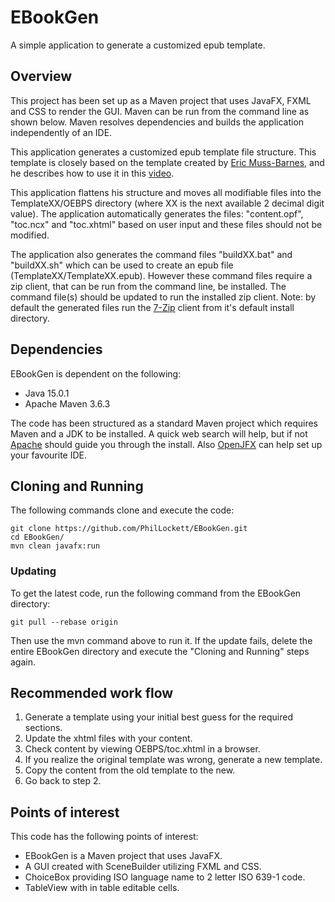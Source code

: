 # EBookGen
A simple application to generate a customized epub template.

## Overview
This project has been set up as a Maven project that uses JavaFX, FXML and 
CSS to render the GUI. Maven can be run from the command line as shown below.
Maven resolves dependencies and builds the application independently of an IDE.

This application generates a customized epub template file structure. This 
template is closely based on the template created by 
[Eric Muss-Barnes](http://www.EricMuss-Barnes.com), and he describes how to 
use it in this [video](https://www.youtube.com/watch?v=EiUMb7bgYeQ&t=2s).

This application flattens his structure and moves all modifiable files into the
TemplateXX/OEBPS directory (where XX is the next available 2 decimal digit 
value). The application automatically generates the files: "content.opf", 
"toc.ncx" and "toc.xhtml" based on user input and these files should not be 
modified.

The application also generates the command files "buildXX.bat" and "buildXX.sh" 
which can be used to create an epub file (TemplateXX/TemplateXX.epub). However 
these command files require a zip client, that can be run from the command 
line, be installed. The command file(s) should be updated to run the 
installed zip client. Note: by default the generated files run the 
[7-Zip](https://www.7-zip.org/) client from it's default install directory.

## Dependencies
EBookGen is dependent on the following:

  * Java 15.0.1
  * Apache Maven 3.6.3

The code has been structured as a standard Maven project which requires Maven 
and a JDK to be installed. A quick web search will help, but if not 
[Apache](https://maven.apache.org/install.html) should guide you through the
install. Also [OpenJFX](https://openjfx.io/openjfx-docs/) can help set up your 
favourite IDE.

## Cloning and Running
The following commands clone and execute the code:

    git clone https://github.com/PhilLockett/EBookGen.git
	cd EBookGen/
	mvn clean javafx:run

### Updating
To get the latest code, run the following command from the EBookGen directory:

    git pull --rebase origin

Then use the mvn command above to run it. If the update fails, delete the entire 
EBookGen directory and execute the "Cloning and Running" steps again.

## Recommended work flow

  1. Generate a template using your initial best guess for the required sections.
  2. Update the xhtml files with your content.
  3. Check content by viewing OEBPS/toc.xhtml in a browser.
  4. If you realize the original template was wrong, generate a new template.
  5. Copy the content from the old template to the new.
  6. Go back to step 2.

## Points of interest
This code has the following points of interest:

  * EBookGen is a Maven project that uses JavaFX.
  * A GUI created with SceneBuilder utilizing FXML and CSS.
  * ChoiceBox providing ISO language name to 2 letter ISO 639-1 code.
  * TableView with in table editable cells.
  
